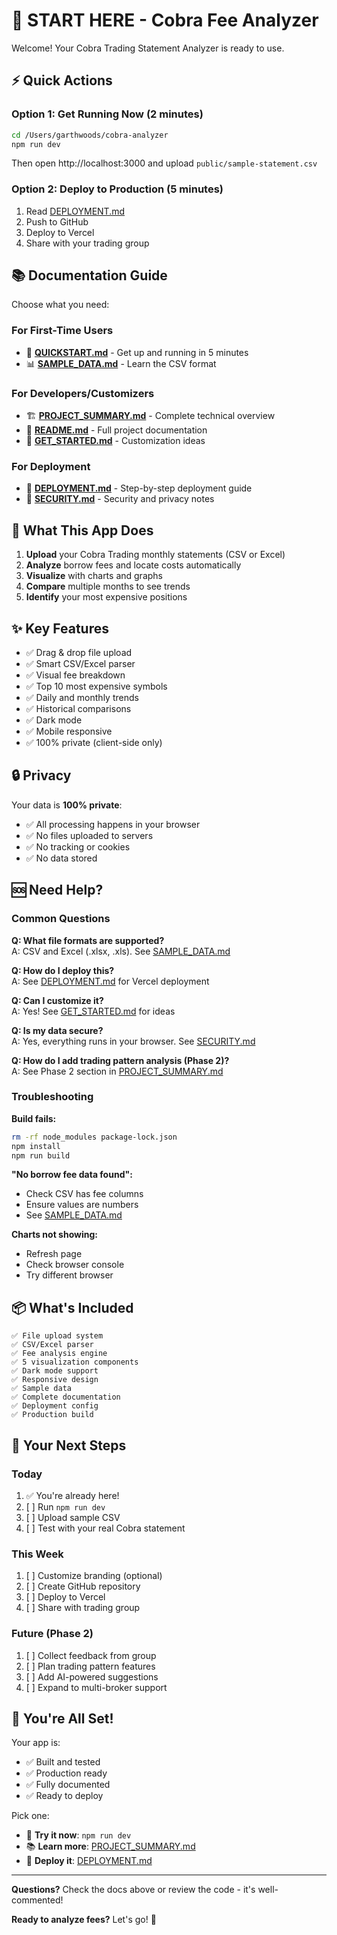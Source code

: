 # 🚀 START HERE - Cobra Fee Analyzer

Welcome! Your Cobra Trading Statement Analyzer is ready to use.

## ⚡ Quick Actions

### Option 1: Get Running Now (2 minutes)
```bash
cd /Users/garthwoods/cobra-analyzer
npm run dev
```
Then open http://localhost:3000 and upload `public/sample-statement.csv`

### Option 2: Deploy to Production (5 minutes)
1. Read [DEPLOYMENT.md](./DEPLOYMENT.md)
2. Push to GitHub
3. Deploy to Vercel
4. Share with your trading group

## 📚 Documentation Guide

Choose what you need:

### For First-Time Users
- 📖 **[QUICKSTART.md](./QUICKSTART.md)** - Get up and running in 5 minutes
- 📊 **[SAMPLE_DATA.md](./SAMPLE_DATA.md)** - Learn the CSV format

### For Developers/Customizers
- 🏗️ **[PROJECT_SUMMARY.md](./PROJECT_SUMMARY.md)** - Complete technical overview
- 📘 **[README.md](./README.md)** - Full project documentation
- 🎨 **[GET_STARTED.md](./GET_STARTED.md)** - Customization ideas

### For Deployment
- 🚀 **[DEPLOYMENT.md](./DEPLOYMENT.md)** - Step-by-step deployment guide
- 🔐 **[SECURITY.md](./SECURITY.md)** - Security and privacy notes

## 🎯 What This App Does

1. **Upload** your Cobra Trading monthly statements (CSV or Excel)
2. **Analyze** borrow fees and locate costs automatically
3. **Visualize** with charts and graphs
4. **Compare** multiple months to see trends
5. **Identify** your most expensive positions

## ✨ Key Features

- ✅ Drag & drop file upload
- ✅ Smart CSV/Excel parser
- ✅ Visual fee breakdown
- ✅ Top 10 most expensive symbols
- ✅ Daily and monthly trends
- ✅ Historical comparisons
- ✅ Dark mode
- ✅ Mobile responsive
- ✅ 100% private (client-side only)

## 🔒 Privacy

Your data is **100% private**:
- ✅ All processing happens in your browser
- ✅ No files uploaded to servers
- ✅ No tracking or cookies
- ✅ No data stored

## 🆘 Need Help?

### Common Questions

**Q: What file formats are supported?**  
A: CSV and Excel (.xlsx, .xls). See [SAMPLE_DATA.md](./SAMPLE_DATA.md)

**Q: How do I deploy this?**  
A: See [DEPLOYMENT.md](./DEPLOYMENT.md) for Vercel deployment

**Q: Can I customize it?**  
A: Yes! See [GET_STARTED.md](./GET_STARTED.md) for ideas

**Q: Is my data secure?**  
A: Yes, everything runs in your browser. See [SECURITY.md](./SECURITY.md)

**Q: How do I add trading pattern analysis (Phase 2)?**  
A: See Phase 2 section in [PROJECT_SUMMARY.md](./PROJECT_SUMMARY.md)

### Troubleshooting

**Build fails:**
```bash
rm -rf node_modules package-lock.json
npm install
npm run build
```

**"No borrow fee data found":**
- Check CSV has fee columns
- Ensure values are numbers
- See [SAMPLE_DATA.md](./SAMPLE_DATA.md)

**Charts not showing:**
- Refresh page
- Check browser console
- Try different browser

## 📦 What's Included

```
✅ File upload system
✅ CSV/Excel parser
✅ Fee analysis engine
✅ 5 visualization components
✅ Dark mode support
✅ Responsive design
✅ Sample data
✅ Complete documentation
✅ Deployment config
✅ Production build
```

## 🎯 Your Next Steps

### Today
1. ✅ You're already here! 
2. [ ] Run `npm run dev`
3. [ ] Upload sample CSV
4. [ ] Test with your real Cobra statement

### This Week
1. [ ] Customize branding (optional)
2. [ ] Create GitHub repository
3. [ ] Deploy to Vercel
4. [ ] Share with trading group

### Future (Phase 2)
1. [ ] Collect feedback from group
2. [ ] Plan trading pattern features
3. [ ] Add AI-powered suggestions
4. [ ] Expand to multi-broker support

## 🎉 You're All Set!

Your app is:
- ✅ Built and tested
- ✅ Production ready
- ✅ Fully documented
- ✅ Ready to deploy

Pick one:
- 🏃 **Try it now**: `npm run dev`
- 📚 **Learn more**: [PROJECT_SUMMARY.md](./PROJECT_SUMMARY.md)
- 🚀 **Deploy it**: [DEPLOYMENT.md](./DEPLOYMENT.md)

---

**Questions?** Check the docs above or review the code - it's well-commented! 

**Ready to analyze fees?** Let's go! 🐍


